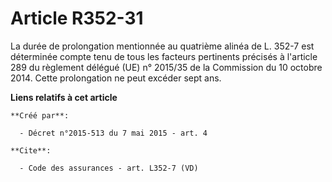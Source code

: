 # Article R352-31

La durée de prolongation mentionnée au quatrième alinéa de L. 352-7 est déterminée compte tenu de tous les facteurs
pertinents précisés à l'article 289 du règlement délégué (UE) n° 2015/35 de la Commission du 10 octobre 2014. Cette
prolongation ne peut excéder sept ans.

**Liens relatifs à cet article**

	**Créé par**:

	  - Décret n°2015-513 du 7 mai 2015 - art. 4

	**Cite**:

	  - Code des assurances - art. L352-7 (VD)
